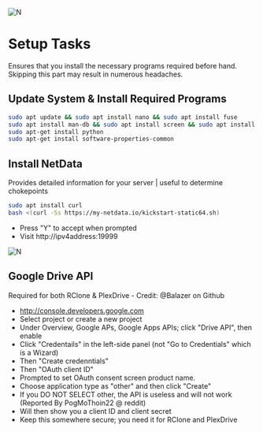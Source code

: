 ![N](https://preview.ibb.co/gdXE0m/Snip20171029_22.png)

# Setup Tasks
Ensures that you install the necessary programs required before hand.  Skipping this part may result in numerous headaches.

## Update System & Install Required Programs

```sh
sudo apt update && sudo apt install nano && sudo apt install fuse
sudo apt install man-db && sudo apt install screen && sudo apt install unzip
sudo apt-get install python
sudo apt-get install software-properties-common
```

## Install NetData
Provides detailed information for your server | useful to determine chokepoints

```sh
sudo apt install curl
bash <(curl -Ss https://my-netdata.io/kickstart-static64.sh)
```

- Press "Y" to accept when prompted
- Visit http://ipv4address:19999

![N](https://image.ibb.co/iuXNLm/Snip20171029_11.png)

## Google Drive API
Required for both RClone & PlexDrive - Credit: @Balazer on Github

- http://console.developers.google.com
- Select project or create a new project
- Under Overview, Google APs, Google Apps APIs; click "Drive API", then enable
- Click "Credentails" in the left-side panel (not "Go to Credentials" which is a Wizard)
- Then "Create credenntials"
- Then "OAuth client ID"
- Prompted to set OAuth consent screen product name.
- Choose application type as "other" and then click "Create"
- If you DO NOT SELECT other, the API is useless and will not work (Reported By PogMoThoin22 @ reddit)
- Will then show you a client ID and client secret
- Keep this somewhere secure; you need it for RClone and PlexDrive

